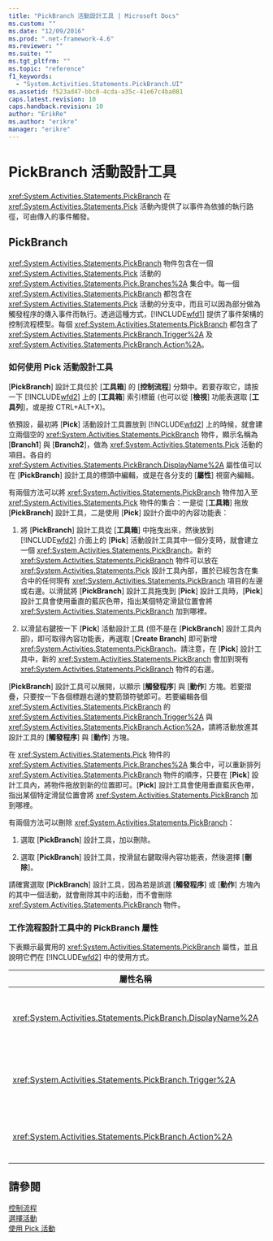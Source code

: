 ```yaml
---
title: "PickBranch 活動設計工具 | Microsoft Docs"
ms.custom: ""
ms.date: "12/09/2016"
ms.prod: ".net-framework-4.6"
ms.reviewer: ""
ms.suite: ""
ms.tgt_pltfrm: ""
ms.topic: "reference"
f1_keywords: 
  - "System.Activities.Statements.PickBranch.UI"
ms.assetid: f523ad47-bbc0-4cda-a35c-41e67c4ba081
caps.latest.revision: 10
caps.handback.revision: 10
author: "ErikRe"
ms.author: "erikre"
manager: "erikre"
---
```

# PickBranch 活動設計工具
<xref:System.Activities.Statements.PickBranch> 在 <xref:System.Activities.Statements.Pick> 活動內提供了以事件為依據的執行路徑，可由傳入的事件觸發。  
  
## PickBranch  
 <xref:System.Activities.Statements.PickBranch> 物件包含在一個 <xref:System.Activities.Statements.Pick> 活動的 <xref:System.Activities.Statements.Pick.Branches%2A> 集合中。每一個 <xref:System.Activities.Statements.PickBranch> 都包含在 <xref:System.Activities.Statements.Pick> 活動的分支中，而且可以因為部分做為觸發程序的傳入事件而執行。透過這種方式，[!INCLUDE[wfd1](../workflow-designer/includes/wfd1_md.md)] 提供了事件架構的控制流程模型。每個 <xref:System.Activities.Statements.PickBranch> 都包含了 <xref:System.Activities.Statements.PickBranch.Trigger%2A> 及 <xref:System.Activities.Statements.PickBranch.Action%2A>。  
  
### 如何使用 Pick 活動設計工具  
 \[**PickBranch**\] 設計工具位於 \[**工具箱**\] 的 \[**控制流程**\] 分類中。若要存取它，請按一下 [!INCLUDE[wfd2](../workflow-designer/includes/wfd2_md.md)] 上的 \[**工具箱**\] 索引標籤 \(也可以從 \[**檢視**\] 功能表選取 \[**工具列**\]，或是按 CTRL\+ALT\+X\)。  
  
 依預設，最初將 \[**Pick**\] 活動設計工具置放到 [!INCLUDE[wfd2](../workflow-designer/includes/wfd2_md.md)] 上的時候，就會建立兩個空的 <xref:System.Activities.Statements.PickBranch> 物件，顯示名稱為 \[**Branch1**\] 與 \[**Branch2**\]，做為 <xref:System.Activities.Statements.Pick> 活動的項目。各自的 <xref:System.Activities.Statements.PickBranch.DisplayName%2A> 屬性值可以在 \[**PickBranch**\] 設計工具的標頭中編輯，或是在各分支的 \[**屬性**\] 視窗內編輯。  
  
 有兩個方法可以將 <xref:System.Activities.Statements.PickBranch> 物件加入至 <xref:System.Activities.Statements.Pick> 物件的集合：一是從 \[**工具箱**\] 拖放 \[**PickBranch**\] 設計工具，二是使用 \[**Pick**\] 設計介面中的內容功能表：  
  
1.  將 \[**PickBranch**\] 設計工具從 \[**工具箱**\] 中拖曳出來，然後放到 [!INCLUDE[wfd2](../workflow-designer/includes/wfd2_md.md)] 介面上的 \[**Pick**\] 活動設計工具其中一個分支時，就會建立一個 <xref:System.Activities.Statements.PickBranch>。新的 <xref:System.Activities.Statements.PickBranch> 物件可以放在 <xref:System.Activities.Statements.Pick> 設計工具內部，置於已經包含在集合中的任何現有 <xref:System.Activities.Statements.PickBranch> 項目的左邊或右邊。以滑鼠將 \[**PickBranch**\] 設計工具拖曳到 \[**Pick**\] 設計工具時，\[**Pick**\] 設計工具會使用垂直的藍灰色帶，指出某個特定滑鼠位置會將 <xref:System.Activities.Statements.PickBranch> 加到哪裡。  
  
2.  以滑鼠右鍵按一下 \[**Pick**\] 活動設計工具 \(但不是在 \[**PickBranch**\] 設計工具內部\)，即可取得內容功能表，再選取 \[**Create Branch**\] 即可新增 <xref:System.Activities.Statements.PickBranch>。請注意，在 \[**Pick**\] 設計工具中，新的 <xref:System.Activities.Statements.PickBranch> 會加到現有 <xref:System.Activities.Statements.PickBranch> 物件的右邊。  
  
 \[**PickBranch**\] 設計工具可以展開，以顯示 \[**觸發程序**\] 與 \[**動作**\] 方塊。若要摺疊，只要按一下各個標題右邊的雙箭頭符號即可。若要編輯各個 <xref:System.Activities.Statements.PickBranch> 的 <xref:System.Activities.Statements.PickBranch.Trigger%2A> 與 <xref:System.Activities.Statements.PickBranch.Action%2A>，請將活動放進其設計工具的 \[**觸發程序**\] 與 \[**動作**\] 方塊。  
  
 在 <xref:System.Activities.Statements.Pick> 物件的 <xref:System.Activities.Statements.Pick.Branches%2A> 集合中，可以重新排列 <xref:System.Activities.Statements.PickBranch> 物件的順序，只要在 \[**Pick**\] 設計工具內，將物件拖放到新的位置即可。\[**Pick**\] 設計工具會使用垂直藍灰色帶，指出某個特定滑鼠位置會將 <xref:System.Activities.Statements.PickBranch> 加到哪裡。  
  
 有兩個方法可以刪除 <xref:System.Activities.Statements.PickBranch>：  
  
1.  選取 \[**PickBranch**\] 設計工具，加以刪除。  
  
2.  選取 \[**PickBranch**\] 設計工具，按滑鼠右鍵取得內容功能表，然後選擇 \[**刪除**\]。  
  
 請確實選取 \[**PickBranch**\] 設計工具，因為若是誤選 \[**觸發程序**\] 或 \[**動作**\] 方塊內的其中一個活動，就會刪除其中的活動，而不會刪除 <xref:System.Activities.Statements.PickBranch> 物件。  
  
### 工作流程設計工具中的 PickBranch 屬性  
 下表顯示最實用的 <xref:System.Activities.Statements.PickBranch> 屬性，並且說明它們在 [!INCLUDE[wfd2](../workflow-designer/includes/wfd2_md.md)] 中的使用方式。  
  
|屬性名稱|必要|使用方式|  
|----------|--------|----------|  
|<xref:System.Activities.Statements.PickBranch.DisplayName%2A>|False|顯示在 \[**PickBranch**\] 設計工具標頭中的易記名稱。預設值是 Branch。<br /><br /> 雖然 <xref:System.Activities.Activity.DisplayName%2A> 並非絕對必要，但建議您盡量使用。|  
|<xref:System.Activities.Statements.PickBranch.Trigger%2A>|True|各個 <xref:System.Activities.Statements.PickBranch> 都包含一個 <xref:System.Activities.Statements.PickBranch.Trigger%2A> 動作，可以叫用 <xref:System.Activities.Statements.PickBranch.Action%2A>。|  
|<xref:System.Activities.Statements.PickBranch.Action%2A>|False|各個 <xref:System.Activities.Statements.PickBranch> 都包含一個 <xref:System.Activities.Statements.PickBranch.Action%2A>，如果觸發就會執行。|  
  
## 請參閱  
 [控制流程](../workflow-designer/control-flow-activity-designers.md)   
 [選擇活動](../Topic/Pick%20Activity.md)   
 [使用 Pick 活動](../Topic/Using%20the%20Pick%20Activity.md)